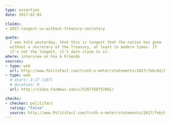 ```yaml
---
type: assertion
date: 2017-02-02

claims:
- 2017-longest-us-without-treasury-secretary

quote:
  I was told yesterday, that this is longest that the nation has gone
  without a secretary of the Treasury, at least in modern times. If
  it's not the longest, it's darn close to it.
where: interview on Fox & Friends
sources:
- type: web
  url: http://www.PolitiFact.com/truth-o-meter/statements/2017/feb/02/kellyanne-conway/longest-united-states-has-gone-without-secretary-t/
- type: web
  # start: 3:17 (197)
  # duration: 9
  url: http://video.FoxNews.com/v/5307768757001/

checks:
- checker: politifact
  rating: "false"
  source: http://www.PolitiFact.com/truth-o-meter/statements/2017/feb/02/kellyanne-conway/longest-united-states-has-gone-without-secretary-t/
---
```

